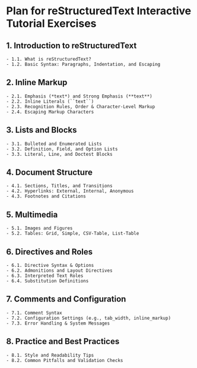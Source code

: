 # Plan for reStructuredText Interactive Tutorial Exercises

## 1. Introduction to reStructuredText
    - 1.1. What is reStructuredText?
    - 1.2. Basic Syntax: Paragraphs, Indentation, and Escaping

## 2. Inline Markup
    - 2.1. Emphasis (*text*) and Strong Emphasis (**text**)
    - 2.2. Inline Literals (``text``)
    - 2.3. Recognition Rules, Order & Character-Level Markup
    - 2.4. Escaping Markup Characters

## 3. Lists and Blocks
    - 3.1. Bulleted and Enumerated Lists
    - 3.2. Definition, Field, and Option Lists
    - 3.3. Literal, Line, and Doctest Blocks

## 4. Document Structure
    - 4.1. Sections, Titles, and Transitions
    - 4.2. Hyperlinks: External, Internal, Anonymous
    - 4.3. Footnotes and Citations

## 5. Multimedia
    - 5.1. Images and Figures
    - 5.2. Tables: Grid, Simple, CSV-Table, List-Table

## 6. Directives and Roles
    - 6.1. Directive Syntax & Options
    - 6.2. Admonitions and Layout Directives
    - 6.3. Interpreted Text Roles
    - 6.4. Substitution Definitions

## 7. Comments and Configuration
    - 7.1. Comment Syntax
    - 7.2. Configuration Settings (e.g., tab_width, inline_markup)
    - 7.3. Error Handling & System Messages

## 8. Practice and Best Practices
    - 8.1. Style and Readability Tips
    - 8.2. Common Pitfalls and Validation Checks
